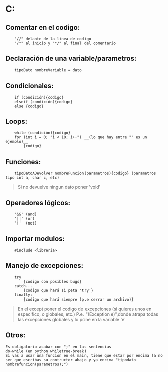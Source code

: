 # C:

## Comentar en el codigo:

```
    "//" delante de la linea de codigo
    "/*" al inicio y "*/" al final del comentario
```

## Declaración de una variable/parametros:

```
    tipoDato nombreVariable = dato
```

## Condicionales:

```
    if (condición){codigo}
    elseif (condición){codigo}
    else {codigo}
```

## Loops:

```
    while (condición){codigo}
    for (int i = 0; "i < 10; i++") __(lo que hay entre "" es un ejemplo)__
    	{codigo}
```

## Funciones:

```
    tipoDatoADevolver nombreFuncion(parametros){codigo} (parametros tipo int a, char c, etc)
```

> Si no devuelve ningun dato poner 'void'

## Operadores lógicos:

```
    '&&' (and)
    '||' (or)
    '!'  (not)
```

## Importar modulos:

```
    #include <libreria>
```

## Manejo de excepciones:

```
    try
		{codigo con posibles bugs}
	catch...
		{codigo que hará si peta 'try'}
    finally:
		{codigo que hará siempre (p.e cerrar un archivo)}
```

> En el except poner el codigo de excepciones (si quieres unos en especifico, o globales, etc.)
> P.e. "(Exception e)",donde atrapa todas las excepciones globales y lo pone en la variable 'e'

## Otros:

```
Es obligatorio acabar con ";" en las sentencias
do-while (en python whiletrue-break)
Si vas a usar una funcion en el main, tiene que estar por encima (a no ser que escribas su contructor abajo y ya encima "tipodato nombrefuncion(parametros);")
```
